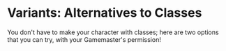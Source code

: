 # Variants: Alternatives to Classes

You don't have to make your character with classes; here are two options that you can try, with your Gamemaster's permission!
